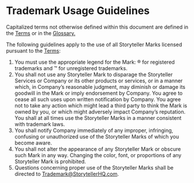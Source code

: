 # Trademark Usage Guidelines

Capitalized terms not otherwise defined within this document are defined in the [Terms][1] or in the [Glossary.][2]

The following guidelines apply to the use of all Storyteller Marks licensed pursuant to the [Terms][1]:

 1. You must use the appropriate legend for the Mark: &reg; for registered trademarks and &trade; for unregistered trademarks.
 2. You shall not use any Storyteller Mark to disparage the Storyteller Services or Company or its other products or services, or in a manner which, in Company’s reasonable judgment, may diminish or damage its goodwill in the Mark or imply endorsement by Company. You agree to cease all such uses upon written notification by Company. You agree not to take any action which might lead a third party to think the Mark is owned by you, or which might adversely impact Company’s reputation. You shall at all times use the Storyteller Marks in a manner consistent with trademark laws.
 3. You shall notify Company immediately of any improper, infringing, confusing or unauthorized use of the Storyteller Marks of which you become aware.
 4. You shall not alter the appearance of any Storyteller Mark or obscure such Mark in any way. Changing the color, font, or proportions of any Storyteller Mark is prohibited.
 5. Questions concerning proper use of the Storyteller Marks shall be directed to [Trademark@StorytellerHQ.com][3].

[1]: http://www.storytellerhq.com/legal/terms-of-service
[2]: http://www.storytellerhq.com/legal/glossary
[3]: mailto:trademark@storytellerhq.com
